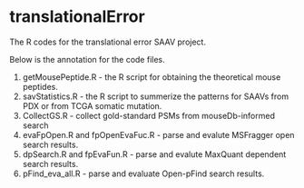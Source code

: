 # translationalError
The R codes for the translational error SAAV project.

Below is the annotation for the code files.

1. getMousePeptide.R - the R script for obtaining the theoretical mouse peptides.
2. savStatistics.R - the R script to summerize the patterns for SAAVs from PDX or from TCGA somatic mutation.
3. CollectGS.R - collect gold-standard PSMs from mouseDb-informed search
4. evaFpOpen.R and fpOpenEvaFuc.R - parse and evalute MSFragger open search results.
5. dpSearch.R and fpEvaFun.R - parse and evalute MaxQuant dependent search results.
6. pFind_eva_all.R - parse and evaluate Open-pFind search results.
